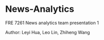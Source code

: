 # News-Analytics
FRE 7261 News analytics team presentation 1

Author: Leyi Hua, Leo Lin, Zhiheng Wang
